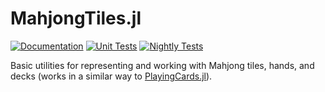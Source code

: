 # MahjongTiles.jl

[![Documentation](https://github.com/tmthyln/MahjongTiles.jl/actions/workflows/docs.yml/badge.svg)](https://github.com/tmthyln/MahjongTiles.jl/actions/workflows/docs.yml)
[![Unit Tests](https://github.com/tmthyln/MahjongTiles.jl/actions/workflows/tests.yml/badge.svg)](https://github.com/tmthyln/MahjongTiles.jl/actions/workflows/tests.yml)
[![Nightly Tests](https://github.com/tmthyln/MahjongTiles.jl/actions/workflows/nightly.yml/badge.svg)](https://github.com/tmthyln/MahjongTiles.jl/actions/workflows/nightly.yml)

Basic utilities for representing and working with Mahjong tiles, hands, and decks
(works in a similar way to 
[PlayingCards.jl](https://juliahub.com/ui/Packages/PlayingCards/I6MLG/0.3.0)).
